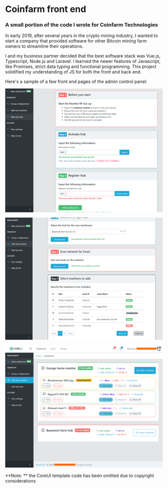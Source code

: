 # Coinfarm front end

### A small portion of the code I wrote for Coinfarm Technologies

In early 2019, after several years in the crypto mining industry, I wanted to start a company that provided software for other Bitcoin mining farm owners to streamline their operations.

I and my business partner decided that the best software stack was Vue.js, Typescript, Node.js and Laravel. I learned the newer features of Javascript, like Promises, strict data typing and functional programming. This project solidified my understanding of JS for both the front and back end.

Here's a sample of a few front end pages of the admin control panel:

![](media/addnewhub.png)

![](media/addnewmachine.png)

![](media/dashboard.png)

**Note: ** the CoreUI template code has been omitted due to copyright considerations
